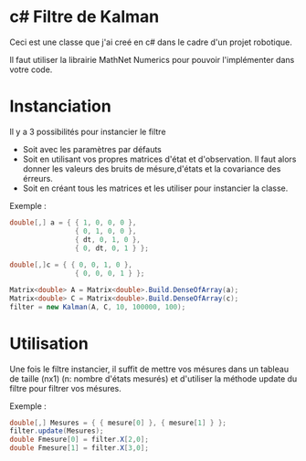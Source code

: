 # c# Filtre de Kalman

Ceci est une classe que j'ai creé en c# dans le cadre d'un projet robotique.  
  
Il faut utiliser la librairie MathNet Numerics pour pouvoir l'implémenter dans votre code.  
  
# Instanciation
Il y a 3 possibilités pour instancier le filtre  
* Soit avec les paramètres par défauts
* Soit en utilisant vos propres matrices d'état et d'observation. Il faut alors donner les valeurs des bruits de mésure,d'états et la covariance des érreurs.
* Soit en créant tous les matrices et les utiliser pour instancier la classe.
  
Exemple :  
```c#
double[,] a = { { 1, 0, 0, 0 },   
                { 0, 1, 0, 0 },   
                { dt, 0, 1, 0 },   
                { 0, dt, 0, 1 } };  
                  
double[,]c = { { 0, 0, 1, 0 },   
                { 0, 0, 0, 1 } };

Matrix<double> A = Matrix<double>.Build.DenseOfArray(a);  
Matrix<double> C = Matrix<double>.Build.DenseOfArray(c);  
filter = new Kalman(A, C, 10, 100000, 100); 
```
    
# Utilisation  
Une fois le filtre instancier, il suffit de mettre vos mésures dans un tableau de taille (nx1) (n: nombre d'états mesurés) et d'utiliser la méthode update du filtre pour filtrer vos mésures.  
  
Exemple :   
```c#
double[,] Mesures = { { mesure[0] }, { mesure[1] } };  
filter.update(Mesures);  
double Fmesure[0] = filter.X[2,0];  
double Fmesure[1] = filter.X[3,0];
```
